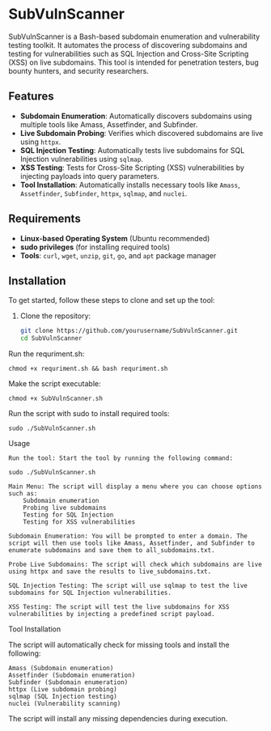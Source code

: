 # SubVulnScanner

SubVulnScanner is a Bash-based subdomain enumeration and vulnerability testing toolkit. It automates the process of discovering subdomains and testing for vulnerabilities such as SQL Injection and Cross-Site Scripting (XSS) on live subdomains. This tool is intended for penetration testers, bug bounty hunters, and security researchers.

## Features

- **Subdomain Enumeration**: Automatically discovers subdomains using multiple tools like Amass, Assetfinder, and Subfinder.
- **Live Subdomain Probing**: Verifies which discovered subdomains are live using `httpx`.
- **SQL Injection Testing**: Automatically tests live subdomains for SQL Injection vulnerabilities using `sqlmap`.
- **XSS Testing**: Tests for Cross-Site Scripting (XSS) vulnerabilities by injecting payloads into query parameters.
- **Tool Installation**: Automatically installs necessary tools like `Amass`, `Assetfinder`, `Subfinder`, `httpx`, `sqlmap`, and `nuclei`.

## Requirements

- **Linux-based Operating System** (Ubuntu recommended)
- **sudo privileges** (for installing required tools)
- **Tools**: `curl`, `wget`, `unzip`, `git`, `go`, and `apt` package manager

## Installation

To get started, follow these steps to clone and set up the tool:

1. Clone the repository:
   ```bash
   git clone https://github.com/yourusername/SubVulnScanner.git
   cd SubVulnScanner

Run the requriment.sh:

    chmod +x requriment.sh && bash requriment.sh

Make the script executable:

    chmod +x SubVulnScanner.sh

Run the script with sudo to install required tools:

    sudo ./SubVulnScanner.sh

Usage

    Run the tool: Start the tool by running the following command:

    sudo ./SubVulnScanner.sh

    Main Menu: The script will display a menu where you can choose options such as:
        Subdomain enumeration
        Probing live subdomains
        Testing for SQL Injection
        Testing for XSS vulnerabilities

    Subdomain Enumeration: You will be prompted to enter a domain. The script will then use tools like Amass, Assetfinder, and Subfinder to enumerate subdomains and save them to all_subdomains.txt.

    Probe Live Subdomains: The script will check which subdomains are live using httpx and save the results to live_subdomains.txt.

    SQL Injection Testing: The script will use sqlmap to test the live subdomains for SQL Injection vulnerabilities.

    XSS Testing: The script will test the live subdomains for XSS vulnerabilities by injecting a predefined script payload.

Tool Installation

The script will automatically check for missing tools and install the following:

    Amass (Subdomain enumeration)
    Assetfinder (Subdomain enumeration)
    Subfinder (Subdomain enumeration)
    httpx (Live subdomain probing)
    sqlmap (SQL Injection testing)
    nuclei (Vulnerability scanning)

The script will install any missing dependencies during execution.
